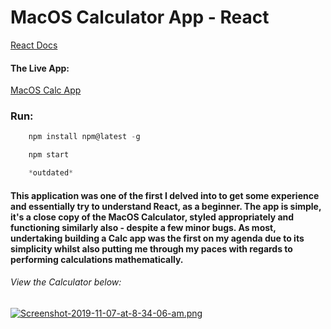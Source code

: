 # MacOS Calculator App - React

[React Docs](https://reactjs.org/docs/getting-started.html)

#### The Live App:

[MacOS Calc App](https://determined-babbage-83ee06.netlify.com)

### Run:

```javascript
    npm install npm@latest -g

    npm start

    *outdated*
```

#### This application was one of the first I delved into to get some experience and essentially try to understand React, as a beginner. The app is simple, it's a close copy of the MacOS Calculator, styled appropriately and functioning similarly also - despite a few minor bugs. As most, undertaking building a Calc app was the first on my agenda due to its simplicity whilst also putting me through my paces with regards to performing calculations mathematically.

###### View the Calculator below:

[![Screenshot-2019-11-07-at-8-34-06-am.png](https://i.postimg.cc/dt972HVc/Screenshot-2019-11-07-at-8-34-06-am.png)](https://postimg.cc/9rrFVB9L)
